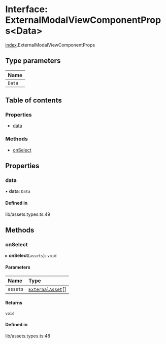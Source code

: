 # Interface: ExternalModalViewComponentProps<Data\>

[index](../wiki/index).ExternalModalViewComponentProps

## Type parameters

| Name |
| :------ |
| `Data` |

## Table of contents

### Properties

- [data](../wiki/index.ExternalModalViewComponentProps#data-1)

### Methods

- [onSelect](../wiki/index.ExternalModalViewComponentProps#onselect-1)

## Properties

### data

• **data**: `Data`

#### Defined in

lib/assets.types.ts:49

## Methods

### onSelect

▸ **onSelect**(`assets`): `void`

#### Parameters

| Name | Type |
| :------ | :------ |
| `assets` | [`ExternalAsset`](../wiki/index.ExternalAsset)[] |

#### Returns

`void`

#### Defined in

lib/assets.types.ts:48
